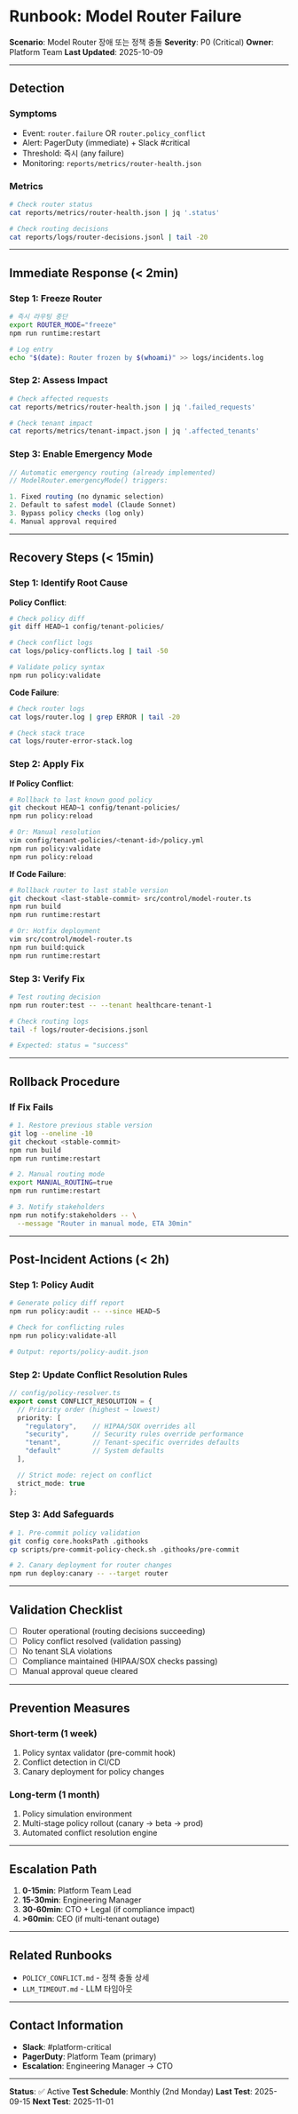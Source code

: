 # Runbook: Model Router Failure

**Scenario**: Model Router 장애 또는 정책 충돌
**Severity**: P0 (Critical)
**Owner**: Platform Team
**Last Updated**: 2025-10-09

---

## Detection

### Symptoms
- Event: `router.failure` OR `router.policy_conflict`
- Alert: PagerDuty (immediate) + Slack #critical
- Threshold: 즉시 (any failure)
- Monitoring: `reports/metrics/router-health.json`

### Metrics
```bash
# Check router status
cat reports/metrics/router-health.json | jq '.status'

# Check routing decisions
cat reports/logs/router-decisions.jsonl | tail -20
```

---

## Immediate Response (< 2min)

### Step 1: Freeze Router
```bash
# 즉시 라우팅 중단
export ROUTER_MODE="freeze"
npm run runtime:restart

# Log entry
echo "$(date): Router frozen by $(whoami)" >> logs/incidents.log
```

### Step 2: Assess Impact
```bash
# Check affected requests
cat reports/metrics/router-health.json | jq '.failed_requests'

# Check tenant impact
cat reports/metrics/tenant-impact.json | jq '.affected_tenants'
```

### Step 3: Enable Emergency Mode
```typescript
// Automatic emergency routing (already implemented)
// ModelRouter.emergencyMode() triggers:

1. Fixed routing (no dynamic selection)
2. Default to safest model (Claude Sonnet)
3. Bypass policy checks (log only)
4. Manual approval required
```

---

## Recovery Steps (< 15min)

### Step 1: Identify Root Cause

**Policy Conflict**:
```bash
# Check policy diff
git diff HEAD~1 config/tenant-policies/

# Check conflict logs
cat logs/policy-conflicts.log | tail -50

# Validate policy syntax
npm run policy:validate
```

**Code Failure**:
```bash
# Check router logs
cat logs/router.log | grep ERROR | tail -20

# Check stack trace
cat logs/router-error-stack.log
```

### Step 2: Apply Fix

**If Policy Conflict**:
```bash
# Rollback to last known good policy
git checkout HEAD~1 config/tenant-policies/
npm run policy:reload

# Or: Manual resolution
vim config/tenant-policies/<tenant-id>/policy.yml
npm run policy:validate
npm run policy:reload
```

**If Code Failure**:
```bash
# Rollback router to last stable version
git checkout <last-stable-commit> src/control/model-router.ts
npm run build
npm run runtime:restart

# Or: Hotfix deployment
vim src/control/model-router.ts
npm run build:quick
npm run runtime:restart
```

### Step 3: Verify Fix
```bash
# Test routing decision
npm run router:test -- --tenant healthcare-tenant-1

# Check routing logs
tail -f logs/router-decisions.jsonl

# Expected: status = "success"
```

---

## Rollback Procedure

### If Fix Fails

```bash
# 1. Restore previous stable version
git log --oneline -10
git checkout <stable-commit>
npm run build
npm run runtime:restart

# 2. Manual routing mode
export MANUAL_ROUTING=true
npm run runtime:restart

# 3. Notify stakeholders
npm run notify:stakeholders -- \
  --message "Router in manual mode, ETA 30min"
```

---

## Post-Incident Actions (< 2h)

### Step 1: Policy Audit
```bash
# Generate policy diff report
npm run policy:audit -- --since HEAD~5

# Check for conflicting rules
npm run policy:validate-all

# Output: reports/policy-audit.json
```

### Step 2: Update Conflict Resolution Rules
```typescript
// config/policy-resolver.ts
export const CONFLICT_RESOLUTION = {
  // Priority order (highest → lowest)
  priority: [
    "regulatory",    // HIPAA/SOX overrides all
    "security",      // Security rules override performance
    "tenant",        // Tenant-specific overrides defaults
    "default"        // System defaults
  ],

  // Strict mode: reject on conflict
  strict_mode: true
};
```

### Step 3: Add Safeguards
```bash
# 1. Pre-commit policy validation
git config core.hooksPath .githooks
cp scripts/pre-commit-policy-check.sh .githooks/pre-commit

# 2. Canary deployment for router changes
npm run deploy:canary -- --target router
```

---

## Validation Checklist

- [ ] Router operational (routing decisions succeeding)
- [ ] Policy conflict resolved (validation passing)
- [ ] No tenant SLA violations
- [ ] Compliance maintained (HIPAA/SOX checks passing)
- [ ] Manual approval queue cleared

---

## Prevention Measures

### Short-term (1 week)
1. Policy syntax validator (pre-commit hook)
2. Conflict detection in CI/CD
3. Canary deployment for policy changes

### Long-term (1 month)
1. Policy simulation environment
2. Multi-stage policy rollout (canary → beta → prod)
3. Automated conflict resolution engine

---

## Escalation Path

1. **0-15min**: Platform Team Lead
2. **15-30min**: Engineering Manager
3. **30-60min**: CTO + Legal (if compliance impact)
4. **>60min**: CEO (if multi-tenant outage)

---

## Related Runbooks
- `POLICY_CONFLICT.md` - 정책 충돌 상세
- `LLM_TIMEOUT.md` - LLM 타임아웃

---

## Contact Information
- **Slack**: #platform-critical
- **PagerDuty**: Platform Team (primary)
- **Escalation**: Engineering Manager → CTO

---

**Status**: ✅ Active
**Test Schedule**: Monthly (2nd Monday)
**Last Test**: 2025-09-15
**Next Test**: 2025-11-01
